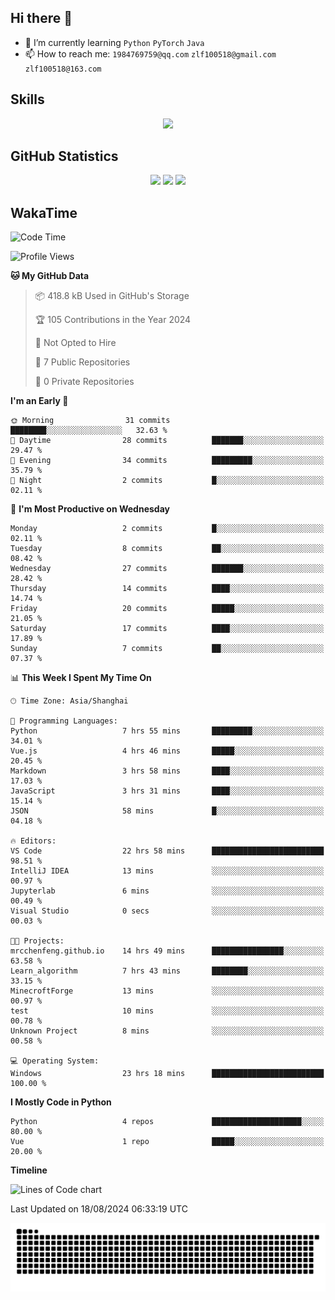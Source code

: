## Hi there 👋

- 🌱 I’m currently learning `Python` `PyTorch` `Java`
- 📫 How to reach me: `1984769759@qq.com` `zlf100518@gmail.com` `zlf100518@163.com`

## Skills
<div align="center"> <img src="https://skillicons.dev/icons?i=python,linux,git,github,html,css,js" /> </div>

## GitHub Statistics

<div align="center">
  <img src="https://github-readme-stats.vercel.app/api?username=mrcchenfeng&show_icons=true&theme=tokyonight" />
  <img src="https://github-readme-stats.vercel.app/api/top-langs/?username=mrcchenfeng&show_icons=true&theme=tokyonight" />
  <img src="https://github-readme-activity-graph.vercel.app/graph?username=mrcchenfeng&theme=xcode" />
</div>

## WakaTime

<!--START_SECTION:waka-->
![Code Time](http://img.shields.io/badge/Code%20Time-23%20hrs%2049%20mins-blue)

![Profile Views](http://img.shields.io/badge/Profile%20Views-1-blue)

**🐱 My GitHub Data** 

> 📦 418.8 kB Used in GitHub's Storage 
 > 
> 🏆 105 Contributions in the Year 2024
 > 
> 🚫 Not Opted to Hire
 > 
> 📜 7 Public Repositories 
 > 
> 🔑 0 Private Repositories 
 > 
**I'm an Early 🐤** 

```text
🌞 Morning                31 commits          ████████░░░░░░░░░░░░░░░░░   32.63 % 
🌆 Daytime                28 commits          ███████░░░░░░░░░░░░░░░░░░   29.47 % 
🌃 Evening                34 commits          █████████░░░░░░░░░░░░░░░░   35.79 % 
🌙 Night                  2 commits           █░░░░░░░░░░░░░░░░░░░░░░░░   02.11 % 
```
📅 **I'm Most Productive on Wednesday** 

```text
Monday                   2 commits           █░░░░░░░░░░░░░░░░░░░░░░░░   02.11 % 
Tuesday                  8 commits           ██░░░░░░░░░░░░░░░░░░░░░░░   08.42 % 
Wednesday                27 commits          ███████░░░░░░░░░░░░░░░░░░   28.42 % 
Thursday                 14 commits          ████░░░░░░░░░░░░░░░░░░░░░   14.74 % 
Friday                   20 commits          █████░░░░░░░░░░░░░░░░░░░░   21.05 % 
Saturday                 17 commits          ████░░░░░░░░░░░░░░░░░░░░░   17.89 % 
Sunday                   7 commits           ██░░░░░░░░░░░░░░░░░░░░░░░   07.37 % 
```


📊 **This Week I Spent My Time On** 

```text
🕑︎ Time Zone: Asia/Shanghai

💬 Programming Languages: 
Python                   7 hrs 55 mins       █████████░░░░░░░░░░░░░░░░   34.01 % 
Vue.js                   4 hrs 46 mins       █████░░░░░░░░░░░░░░░░░░░░   20.45 % 
Markdown                 3 hrs 58 mins       ████░░░░░░░░░░░░░░░░░░░░░   17.03 % 
JavaScript               3 hrs 31 mins       ████░░░░░░░░░░░░░░░░░░░░░   15.14 % 
JSON                     58 mins             █░░░░░░░░░░░░░░░░░░░░░░░░   04.18 % 

🔥 Editors: 
VS Code                  22 hrs 58 mins      █████████████████████████   98.51 % 
IntelliJ IDEA            13 mins             ░░░░░░░░░░░░░░░░░░░░░░░░░   00.97 % 
Jupyterlab               6 mins              ░░░░░░░░░░░░░░░░░░░░░░░░░   00.49 % 
Visual Studio            0 secs              ░░░░░░░░░░░░░░░░░░░░░░░░░   00.03 % 

🐱‍💻 Projects: 
mrcchenfeng.github.io    14 hrs 49 mins      ████████████████░░░░░░░░░   63.58 % 
Learn_algorithm          7 hrs 43 mins       ████████░░░░░░░░░░░░░░░░░   33.15 % 
MinecroftForge           13 mins             ░░░░░░░░░░░░░░░░░░░░░░░░░   00.97 % 
test                     10 mins             ░░░░░░░░░░░░░░░░░░░░░░░░░   00.78 % 
Unknown Project          8 mins              ░░░░░░░░░░░░░░░░░░░░░░░░░   00.58 % 

💻 Operating System: 
Windows                  23 hrs 18 mins      █████████████████████████   100.00 % 
```

**I Mostly Code in Python** 

```text
Python                   4 repos             ████████████████████░░░░░   80.00 % 
Vue                      1 repo              █████░░░░░░░░░░░░░░░░░░░░   20.00 % 
```



**Timeline**

![Lines of Code chart](https://raw.githubusercontent.com/mrcchenfeng/mrcchenfeng/main/assets/bar_graph.png)


 Last Updated on 18/08/2024 06:33:19 UTC
<!--END_SECTION:waka-->

<div align="center"><img src="./assets/github-snake-dark.svg" /></div>
